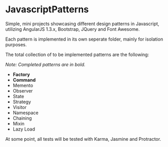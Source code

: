 JavascriptPatterns
==================

Simple, mini projects showcasing different design patterns in Javascript, utilizing AngularJS 1.3.x, Bootstrap, JQuery and Font Awesome.

Each pattern is implemented in its own seperate folder, mainly for isolation purposes.

The total collection of to be implemented patterns are the following:

*Note: Completed patterns are in bold.*

+ **Factory**
+ **Command**
+ Memento
+ Observer
+ State
+ Strategy
+ Visitor
+ Namespace
+ Chaining
+ Mixin
+ Lazy Load

At some point, all tests will be tested with Karma, Jasmine and Protractor.